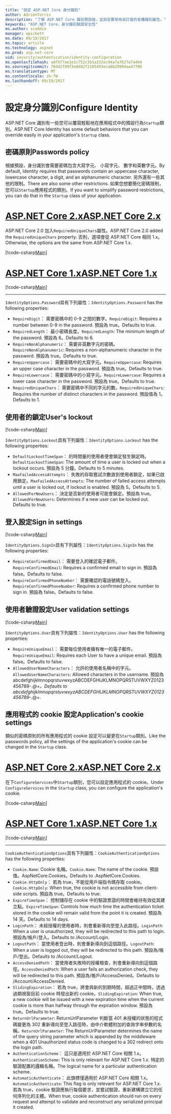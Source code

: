 ```yaml
---
title: "設定 ASP.NET Core 身分識別"
author: AdrienTorris
description: "了解 ASP.NET Core 識別預設值，並設定要使用自訂值的各種識別屬性。"
keywords: "ASP.NET Core，身分識別驗證安全性"
ms.author: scaddie
manager: wpickett
ms.date: 09/18/2017
ms.topic: article
ms.technology: aspnet
ms.prod: asp.net-core
uid: security/authentication/identity-configuration
ms.openlocfilehash: adf577ae1e1c752c3b1a332ec94a7a7627a7a4b4
ms.sourcegitcommit: 76d42f09f3e0dd2f2105493eca6b29994aa47706
ms.translationtype: MT
ms.contentlocale: zh-TW
ms.lasthandoff: 09/19/2017
---
```

# <a name="configure-identity"></a><span data-ttu-id="47153-104">設定身分識別</span><span class="sxs-lookup"><span data-stu-id="47153-104">Configure Identity</span></span>

<span data-ttu-id="47153-105">ASP.NET Core 識別有一些您可以覆寫輕鬆地在應用程式中的預設行為`Startup`類別。</span><span class="sxs-lookup"><span data-stu-id="47153-105">ASP.NET Core Identity has some default behaviors that you can override easily in your application's `Startup` class.</span></span>

## <a name="passwords-policy"></a><span data-ttu-id="47153-106">密碼原則</span><span class="sxs-lookup"><span data-stu-id="47153-106">Passwords policy</span></span>

<span data-ttu-id="47153-107">根據預設，身分識別會需要密碼包含大寫字元、 小寫字元、 數字和英數字元。</span><span class="sxs-lookup"><span data-stu-id="47153-107">By default, Identity requires that passwords contain an uppercase character, lowercase character, a digit, and an alphanumeric character.</span></span> <span data-ttu-id="47153-108">另外還有一些其他的限制。</span><span class="sxs-lookup"><span data-stu-id="47153-108">There are also some other restrictions.</span></span> <span data-ttu-id="47153-109">如果您想要簡化密碼限制，您可以`Startup`應用程式的類別。</span><span class="sxs-lookup"><span data-stu-id="47153-109">If you want to simplify password restrictions, you can do that in the `Startup` class of your application.</span></span>

# <a name="aspnet-core-2xtabaspnetcore2x"></a>[<span data-ttu-id="47153-110">ASP.NET Core 2.x</span><span class="sxs-lookup"><span data-stu-id="47153-110">ASP.NET Core 2.x</span></span>](#tab/aspnetcore2x)

<span data-ttu-id="47153-111">ASP.NET Core 2.0 加入`RequiredUniqueChars`屬性。</span><span class="sxs-lookup"><span data-stu-id="47153-111">ASP.NET Core 2.0 added the `RequiredUniqueChars` property.</span></span> <span data-ttu-id="47153-112">否則，選項會從 ASP.NET Core 相同 1.x。</span><span class="sxs-lookup"><span data-stu-id="47153-112">Otherwise, the options are the same from ASP.NET Core 1.x.</span></span>

[!code-csharp[Main](identity/sample/src/ASPNETv2-IdentityDemo-Configuration/Startup.cs?range=29-37,50-52)]

# <a name="aspnet-core-1xtabaspnetcore1x"></a>[<span data-ttu-id="47153-113">ASP.NET Core 1.x</span><span class="sxs-lookup"><span data-stu-id="47153-113">ASP.NET Core 1.x</span></span>](#tab/aspnetcore1x)

[!code-csharp[Main](identity/sample/src/ASPNET-IdentityDemo-PrimaryKeysConfig/Startup.cs?range=58-65,84)]

---

<span data-ttu-id="47153-114">`IdentityOptions.Password`具有下列屬性：</span><span class="sxs-lookup"><span data-stu-id="47153-114">`IdentityOptions.Password` has the following properties:</span></span>
* <span data-ttu-id="47153-115">`RequireDigit`： 需要密碼中的 0-9 之間的數字。</span><span class="sxs-lookup"><span data-stu-id="47153-115">`RequireDigit`: Requires a number between 0-9 in the password.</span></span> <span data-ttu-id="47153-116">預設為 true。</span><span class="sxs-lookup"><span data-stu-id="47153-116">Defaults to true.</span></span>
* <span data-ttu-id="47153-117">`RequiredLength`： 最小密碼長度。</span><span class="sxs-lookup"><span data-stu-id="47153-117">`RequiredLength`: The minimum length of the password.</span></span> <span data-ttu-id="47153-118">預設為 6。</span><span class="sxs-lookup"><span data-stu-id="47153-118">Defaults to 6.</span></span>
* <span data-ttu-id="47153-119">`RequireNonAlphanumeric`： 需要非英數字元的密碼。</span><span class="sxs-lookup"><span data-stu-id="47153-119">`RequireNonAlphanumeric`: Requires a non-alphanumeric character in the password.</span></span> <span data-ttu-id="47153-120">預設為 true。</span><span class="sxs-lookup"><span data-stu-id="47153-120">Defaults to true.</span></span>
* <span data-ttu-id="47153-121">`RequireUppercase`： 需要密碼中的大寫字元。</span><span class="sxs-lookup"><span data-stu-id="47153-121">`RequireUppercase`: Requires an upper case character in the password.</span></span> <span data-ttu-id="47153-122">預設為 true。</span><span class="sxs-lookup"><span data-stu-id="47153-122">Defaults to true.</span></span>
* <span data-ttu-id="47153-123">`RequireLowercase`： 需要密碼中的小寫字元。</span><span class="sxs-lookup"><span data-stu-id="47153-123">`RequireLowercase`: Requires a lower case character in the password.</span></span> <span data-ttu-id="47153-124">預設為 true。</span><span class="sxs-lookup"><span data-stu-id="47153-124">Defaults to true.</span></span>
* <span data-ttu-id="47153-125">`RequiredUniqueChars`： 需要密碼中不同的字元的數。</span><span class="sxs-lookup"><span data-stu-id="47153-125">`RequiredUniqueChars`: Requires the number of distinct characters in the password.</span></span> <span data-ttu-id="47153-126">預設值為 1。</span><span class="sxs-lookup"><span data-stu-id="47153-126">Defaults to 1.</span></span>


## <a name="users-lockout"></a><span data-ttu-id="47153-127">使用者的鎖定</span><span class="sxs-lookup"><span data-stu-id="47153-127">User's lockout</span></span>

[!code-csharp[Main](identity/sample/src/ASPNETv2-IdentityDemo-Configuration/Startup.cs?range=29-30,39-42,50-52)]

<span data-ttu-id="47153-128">`IdentityOptions.Lockout`具有下列屬性：</span><span class="sxs-lookup"><span data-stu-id="47153-128">`IdentityOptions.Lockout` has the following properties:</span></span>
* <span data-ttu-id="47153-129">`DefaultLockoutTimeSpan`： 的時間量的使用者便會鎖定發生鎖定時。</span><span class="sxs-lookup"><span data-stu-id="47153-129">`DefaultLockoutTimeSpan`: The amount of time a user is locked out when a lockout occurs.</span></span> <span data-ttu-id="47153-130">預設為 5 分鐘。</span><span class="sxs-lookup"><span data-stu-id="47153-130">Defaults to 5 minutes.</span></span>
* <span data-ttu-id="47153-131">`MaxFailedAccessAttempts`： 失敗的存取嘗試次數直到使用者鎖定，如果已啟用鎖定。</span><span class="sxs-lookup"><span data-stu-id="47153-131">`MaxFailedAccessAttempts`: The number of failed access attempts until a user is locked out, if lockout is enabled.</span></span> <span data-ttu-id="47153-132">預設為 5。</span><span class="sxs-lookup"><span data-stu-id="47153-132">Defaults to 5.</span></span>
* <span data-ttu-id="47153-133">`AllowedForNewUsers`： 決定是否新的使用者可能會鎖定。預設為 true。</span><span class="sxs-lookup"><span data-stu-id="47153-133">`AllowedForNewUsers`: Determines if a new user can be locked out. Defaults to true.</span></span>


## <a name="sign-in-settings"></a><span data-ttu-id="47153-134">登入設定</span><span class="sxs-lookup"><span data-stu-id="47153-134">Sign in settings</span></span>

[!code-csharp[Main](identity/sample/src/ASPNETv2-IdentityDemo-Configuration/Startup.cs?range=29-30,44-46,50-52)]

<span data-ttu-id="47153-135">`IdentityOptions.SignIn`具有下列屬性：</span><span class="sxs-lookup"><span data-stu-id="47153-135">`IdentityOptions.SignIn` has the following properties:</span></span>
* <span data-ttu-id="47153-136">`RequireConfirmedEmail`： 需要登入的確認電子郵件。</span><span class="sxs-lookup"><span data-stu-id="47153-136">`RequireConfirmedEmail`: Requires a confirmed email to sign in.</span></span> <span data-ttu-id="47153-137">預設為 false。</span><span class="sxs-lookup"><span data-stu-id="47153-137">Defaults to false.</span></span>
* <span data-ttu-id="47153-138">`RequireConfirmedPhoneNumber`： 需要確認的電話號碼登入。</span><span class="sxs-lookup"><span data-stu-id="47153-138">`RequireConfirmedPhoneNumber`: Requires a confirmed phone number to sign in.</span></span> <span data-ttu-id="47153-139">預設為 false。</span><span class="sxs-lookup"><span data-stu-id="47153-139">Defaults to false.</span></span>


## <a name="user-validation-settings"></a><span data-ttu-id="47153-140">使用者驗證設定</span><span class="sxs-lookup"><span data-stu-id="47153-140">User validation settings</span></span>

[!code-csharp[Main](identity/sample/src/ASPNETv2-IdentityDemo-Configuration/Startup.cs?range=29-30,48-52)]

<span data-ttu-id="47153-141">`IdentityOptions.User`具有下列屬性：</span><span class="sxs-lookup"><span data-stu-id="47153-141">`IdentityOptions.User` has the following properties:</span></span>
* <span data-ttu-id="47153-142">`RequireUniqueEmail`： 需要每位使用者擁有唯一的電子郵件。</span><span class="sxs-lookup"><span data-stu-id="47153-142">`RequireUniqueEmail`: Requires each User to have a unique email.</span></span> <span data-ttu-id="47153-143">預設為 false。</span><span class="sxs-lookup"><span data-stu-id="47153-143">Defaults to false.</span></span>
* <span data-ttu-id="47153-144">`AllowedUserNameCharacters`： 允許的使用者名稱中的字元。</span><span class="sxs-lookup"><span data-stu-id="47153-144">`AllowedUserNameCharacters`: Allowed characters in the username.</span></span> <span data-ttu-id="47153-145">預設為 abcdefghijklmnopqrstuvwxyzABCDEFGHIJKLMNOPQRSTUVWXYZ0123456789-._@+。</span><span class="sxs-lookup"><span data-stu-id="47153-145">Defaults to abcdefghijklmnopqrstuvwxyzABCDEFGHIJKLMNOPQRSTUVWXYZ0123456789-._@+.</span></span>

## <a name="applications-cookie-settings"></a><span data-ttu-id="47153-146">應用程式的 cookie 設定</span><span class="sxs-lookup"><span data-stu-id="47153-146">Application's cookie settings</span></span>

<span data-ttu-id="47153-147">類似的密碼原則的所有應用程式的 cookie 設定可以變更在`Startup`類別。</span><span class="sxs-lookup"><span data-stu-id="47153-147">Like the passwords policy, all the settings of the application's cookie can be changed in the `Startup` class.</span></span>

# <a name="aspnet-core-2xtabaspnetcore2x"></a>[<span data-ttu-id="47153-148">ASP.NET Core 2.x</span><span class="sxs-lookup"><span data-stu-id="47153-148">ASP.NET Core 2.x</span></span>](#tab/aspnetcore2x)

<span data-ttu-id="47153-149">在下`ConfigureServices`中`Startup`類別，您可以設定應用程式的 cookie。</span><span class="sxs-lookup"><span data-stu-id="47153-149">Under `ConfigureServices` in the `Startup` class, you can configure the application's cookie.</span></span>

[!code-csharp[Main](identity/sample/src/ASPNETv2-IdentityDemo-Configuration/Startup.cs?name=snippet_configurecookie)]

# <a name="aspnet-core-1xtabaspnetcore1x"></a>[<span data-ttu-id="47153-150">ASP.NET Core 1.x</span><span class="sxs-lookup"><span data-stu-id="47153-150">ASP.NET Core 1.x</span></span>](#tab/aspnetcore1x)

[!code-csharp[Main](identity/sample/src/ASPNET-IdentityDemo-PrimaryKeysConfig/Startup.cs?range=58-59,72-80,84)]

--- 

<span data-ttu-id="47153-151">`CookieAuthenticationOptions`具有下列屬性：</span><span class="sxs-lookup"><span data-stu-id="47153-151">`CookieAuthenticationOptions` has the following properties:</span></span>
* <span data-ttu-id="47153-152">`Cookie.Name`: Cookie 名稱。</span><span class="sxs-lookup"><span data-stu-id="47153-152">`Cookie.Name`: The name of the cookie.</span></span> <span data-ttu-id="47153-153">預設值。AspNetCore.Cookies。</span><span class="sxs-lookup"><span data-stu-id="47153-153">Defaults to .AspNetCore.Cookies.</span></span>
* <span data-ttu-id="47153-154">`Cookie.HttpOnly`： 若為 true，不能從用戶端指令碼存取 cookie。</span><span class="sxs-lookup"><span data-stu-id="47153-154">`Cookie.HttpOnly`: When true, the cookie is not accessible from client-side scripts.</span></span> <span data-ttu-id="47153-155">預設為 true。</span><span class="sxs-lookup"><span data-stu-id="47153-155">Defaults to true.</span></span>
* <span data-ttu-id="47153-156">`ExpireTimeSpan`： 控制儲存在 cookie 中的驗證票證的時間會維持有效從其建立點。</span><span class="sxs-lookup"><span data-stu-id="47153-156">`ExpireTimeSpan`: Controls how much time the authentication ticket stored in the cookie will remain valid from the point it is created.</span></span> <span data-ttu-id="47153-157">預設為 14 天。</span><span class="sxs-lookup"><span data-stu-id="47153-157">Defaults to 14 days.</span></span>
* <span data-ttu-id="47153-158">`LoginPath`： 未經授權的使用者時，則會重新導向至登入此路徑。</span><span class="sxs-lookup"><span data-stu-id="47153-158">`LoginPath`: When a user is unauthorized, they will be redirected to this path to login.</span></span> <span data-ttu-id="47153-159">預設為/帳戶/登入。</span><span class="sxs-lookup"><span data-stu-id="47153-159">Defaults to /Account/Login.</span></span>
* <span data-ttu-id="47153-160">`LogoutPath`： 當使用者登出時，則會重新導向到這個路徑。</span><span class="sxs-lookup"><span data-stu-id="47153-160">`LogoutPath`: When a user is logged out, they will be redirected to this path.</span></span> <span data-ttu-id="47153-161">預設為/帳戶/登出。</span><span class="sxs-lookup"><span data-stu-id="47153-161">Defaults to /Account/Logout.</span></span>
* <span data-ttu-id="47153-162">`AccessDeniedPath`： 當使用者失敗時的授權檢查，則會重新導向到這個路徑。</span><span class="sxs-lookup"><span data-stu-id="47153-162">`AccessDeniedPath`: When a user fails an authorization check, they will be redirected to this path.</span></span> <span data-ttu-id="47153-163">預設為/帳戶/AccessDenied。</span><span class="sxs-lookup"><span data-stu-id="47153-163">Defaults to /Account/AccessDenied.</span></span>
* <span data-ttu-id="47153-164">`SlidingExpiration`： 若為 true，將會與新的到期時間，超過正中間時，透過過期視窗目前 cookie 時發出新的 cookie。</span><span class="sxs-lookup"><span data-stu-id="47153-164">`SlidingExpiration`: When true, a new cookie will be issued with a new expiration time when the current cookie is more than halfway through the expiration window.</span></span> <span data-ttu-id="47153-165">預設為 true。</span><span class="sxs-lookup"><span data-stu-id="47153-165">Defaults to true.</span></span>
* <span data-ttu-id="47153-166">`ReturnUrlParameter`: ReturnUrlParameter 判斷當 401 未授權的狀態的程式碼變更為 302 重新導向至登入路徑時，由中介軟體附加的查詢字串參數的名稱。</span><span class="sxs-lookup"><span data-stu-id="47153-166">`ReturnUrlParameter`: The ReturnUrlParameter determines the name of the query string parameter which is appended by the middleware when a 401 Unauthorized status code is changed to a 302 redirect onto the login path.</span></span>
* <span data-ttu-id="47153-167">`AuthenticationScheme`： 這只是適用於 ASP.NET Core 相關 1.x。</span><span class="sxs-lookup"><span data-stu-id="47153-167">`AuthenticationScheme`: This is only relevant for ASP.NET Core 1.x.</span></span> <span data-ttu-id="47153-168">特定的驗證配置的邏輯名稱。</span><span class="sxs-lookup"><span data-stu-id="47153-168">The logical name for a particular authentication scheme.</span></span>
* <span data-ttu-id="47153-169">`AutomaticAuthenticate`： 此旗標僅適用於 ASP.NET Core 相關 1.x。</span><span class="sxs-lookup"><span data-stu-id="47153-169">`AutomaticAuthenticate`: This flag is only relevant for ASP.NET Core 1.x.</span></span> <span data-ttu-id="47153-170">若為 true，cookie 驗證應執行每個要求，並嘗試驗證，重新建構建立它的任何序列化的主體。</span><span class="sxs-lookup"><span data-stu-id="47153-170">When true, cookie authentication should run on every request and attempt to validate and reconstruct any serialized principal it created.</span></span>

